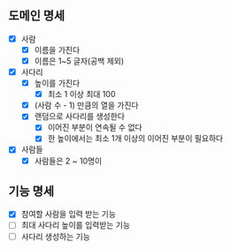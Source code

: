 ## 도메인 명세

- [x] 사람
  - [x] 이름을 가진다
  - [x] 이름은 1~5 글자(공백 제외)
- [x] 사다리
  - [x] 높이를 가진다
    - [x] 최소 1 이상 최대 100
  - [x] (사람 수 - 1) 만큼의 열을 가진다
  - [x] 랜덤으로 사다리를 생성한다
    - [x] 이어진 부분이 연속될 수 없다
    - [x] 한 높이에서는 최소 1개 이상의 이어진 부분이 필요하다
- [x] 사람들
  - [x] 사람들은 2 ~ 10명이

## 기능 명세

- [x] 참여할 사람을 입력 받는 기능
- [ ] 최대 사다리 높이를 입력받는 기능
- [ ] 사다리 생성하는 기능
